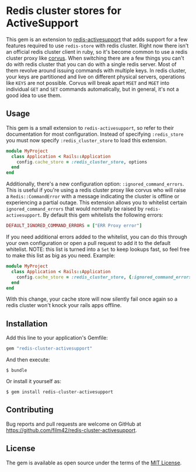 Redis cluster stores for ActiveSupport
======================================

This gem is an extension to [redis-activesupport](https://github.com/redis-store/redis-activesupport) that adds support
for a few features required to use `redis-store` with redis cluster. Right now there isn't an official redis cluster
client in ruby, so it's become common to use a redis cluster proxy like [corvus](https://github.com/eleme/corvus). When
switching there are a few things you can't do with redis cluster that you can do with a single redis server. Most of
them revolve around issuing commands with multiple keys. In redis cluster, your keys are partitioned and live on
different physical servers, operations like `KEYS` are not possible. Corvus will break apart `MSET` and `MGET` into
individual `GET` and `SET` commands automatically, but in general, it's not a good idea to use them.

## Usage

This gem is a small extension to `redis-activesupport`, so refer to their documentation for most configuration. Instead
of specifying `:redis_store` you must now specify `:redis_cluster_store` to load this extension.

```ruby
module MyProject
  class Application < Rails::Application
    config.cache_store = :redis_cluster_store, options
  end
end
```

Additionally, there's a new configuration option: `:ignored_command_errors`. This is useful if you're using a redis
cluster proxy like corvus who will raise a `Redis::CommandError` with a message indicating the cluster is offline or
experiencing a partial outage. This extension allows you to whitelist certain `ignored_command_errors` that would
normally be raised by `redis-activesupport`. By default this gem whitelists the following errors:

```ruby
DEFAULT_IGNORED_COMMAND_ERRORS = ["ERR Proxy error"]
```

If you need additional errors added to the whitelist, you can do this through your own configuration or open a pull
request to add it to the default whitelist. NOTE: this list is turned into a `Set` to keep lookups fast, so feel free to
make this list as big as you need. Example:

```ruby
module MyProject
  class Application < Rails::Application
    config.cache_store = :redis_cluster_store, {:ignored_command_errors => ["Uh oh", "Please, stop", "Fire emoji"]}
  end
end
```

With this change, your cache store will now silently fail once again so a redis cluster won't knock your rails apps
offline.


## Installation

Add this line to your application's Gemfile:

```ruby
gem "redis-cluster-activesupport"
```

And then execute:

    $ bundle

Or install it yourself as:

    $ gem install redis-cluster-activesupport

## Contributing

Bug reports and pull requests are welcome on GitHub at https://github.com/film42/redis-cluster-activesupport.

## License

The gem is available as open source under the terms of the [MIT License](http://opensource.org/licenses/MIT).
